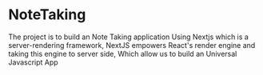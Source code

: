 # NoteTaking

The project is to build an Note Taking application
Using Nextjs which is a server-rendering framework, NextJS empowers React's render engine and taking this engine to server side,
Which allow us to build an Universal Javascript App
